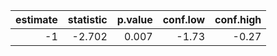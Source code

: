 | estimate| statistic| p.value| conf.low| conf.high|
|--------:|---------:|-------:|--------:|---------:|
|       -1|    -2.702|   0.007|    -1.73|     -0.27|
